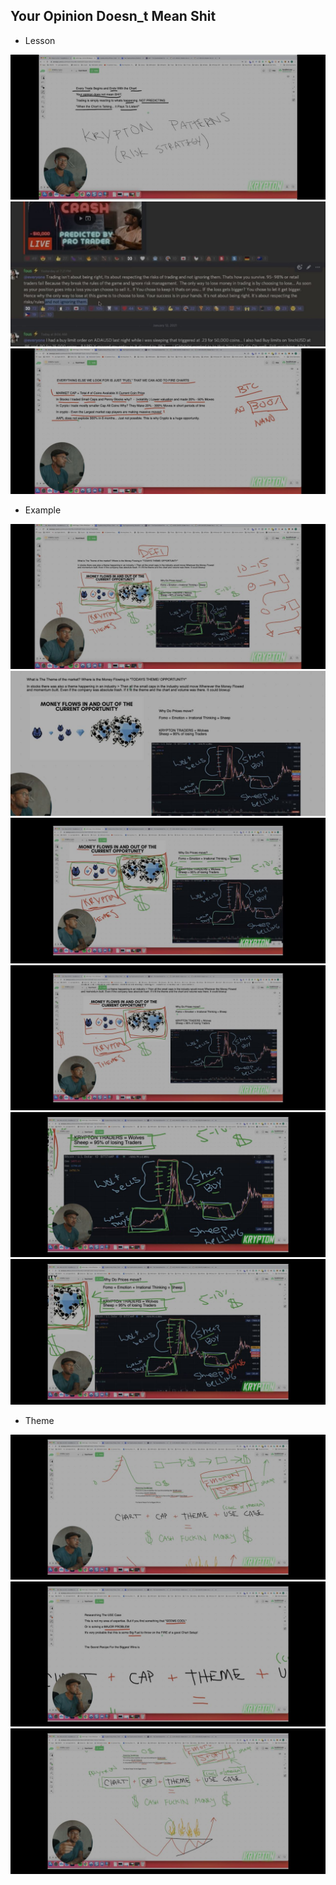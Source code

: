 ## Your Opinion Doesn_t Mean Shit

* Lesson

![image](images/folder11/photo_2022-08-04_18-06-52.jpg)
![image](images/folder11/photo_2022-08-04_18-06-54.jpg)
![image](images/folder11/photo_2022-08-04_18-07-10.jpg)

* Example

![image](images/folder11/photo_2022-08-04_18-07-11.jpg)
![image](images/folder11/photo_2022-08-04_18-07-32.jpg)
![image](images/folder11/photo_2022-08-04_18-07-34.jpg)
![image](images/folder11/photo_2022-08-04_18-07-35.jpg)
![image](images/folder11/photo_2022-08-04_18-07-36.jpg)
![image](images/folder11/photo_2022-08-04_18-07-38.jpg)

* Theme

![image](images/folder11/photo_2022-08-04_18-07-42.jpg)
![image](images/folder11/photo_2022-08-04_18-07-48.jpg)
![image](images/folder11/photo_2022-08-04_18-07-49.jpg)
